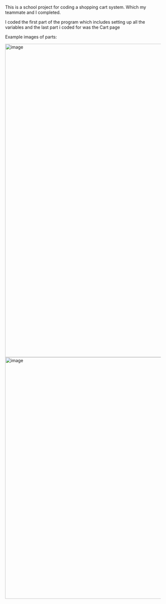 This is a school project for coding a shopping cart system. Which my teammate and I completed. 

I coded the first part of the program which includes setting up all the variables and the last part i coded for was the Cart page 

Example images of parts:

<img width="1917" height="1012" alt="image" src="https://github.com/user-attachments/assets/a0bb3935-9c75-4161-9059-de99d23d639e" />

<img width="1488" height="780" alt="image" src="https://github.com/user-attachments/assets/d80a3fa4-07e7-4c6d-b9e1-65080c081689" />





